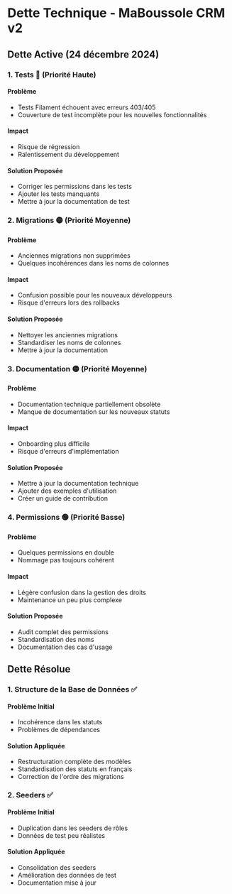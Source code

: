 # Dette Technique - MaBoussole CRM v2

## Dette Active (24 décembre 2024)

### 1. Tests 🔴 (Priorité Haute)
#### Problème
- Tests Filament échouent avec erreurs 403/405
- Couverture de test incomplète pour les nouvelles fonctionnalités

#### Impact
- Risque de régression
- Ralentissement du développement

#### Solution Proposée
- Corriger les permissions dans les tests
- Ajouter les tests manquants
- Mettre à jour la documentation de test

### 2. Migrations 🟡 (Priorité Moyenne)
#### Problème
- Anciennes migrations non supprimées
- Quelques incohérences dans les noms de colonnes

#### Impact
- Confusion possible pour les nouveaux développeurs
- Risque d'erreurs lors des rollbacks

#### Solution Proposée
- Nettoyer les anciennes migrations
- Standardiser les noms de colonnes
- Mettre à jour la documentation

### 3. Documentation 🟡 (Priorité Moyenne)
#### Problème
- Documentation technique partiellement obsolète
- Manque de documentation sur les nouveaux statuts

#### Impact
- Onboarding plus difficile
- Risque d'erreurs d'implémentation

#### Solution Proposée
- Mettre à jour la documentation technique
- Ajouter des exemples d'utilisation
- Créer un guide de contribution

### 4. Permissions 🟢 (Priorité Basse)
#### Problème
- Quelques permissions en double
- Nommage pas toujours cohérent

#### Impact
- Légère confusion dans la gestion des droits
- Maintenance un peu plus complexe

#### Solution Proposée
- Audit complet des permissions
- Standardisation des noms
- Documentation des cas d'usage

## Dette Résolue

### 1. Structure de la Base de Données ✅
#### Problème Initial
- Incohérence dans les statuts
- Problèmes de dépendances

#### Solution Appliquée
- Restructuration complète des modèles
- Standardisation des statuts en français
- Correction de l'ordre des migrations

### 2. Seeders ✅
#### Problème Initial
- Duplication dans les seeders de rôles
- Données de test peu réalistes

#### Solution Appliquée
- Consolidation des seeders
- Amélioration des données de test
- Documentation mise à jour
